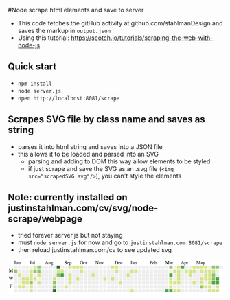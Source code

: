 #Node scrape html elements and save to server

- This code fetches the gitHub activity at github.com/stahlmanDesign and saves the markup in `output.json`
- Using this tutorial: https://scotch.io/tutorials/scraping-the-web-with-node-js

## Quick start
- `npm install`
- `node server.js`
- `open http://localhost:8081/scrape`

## Scrapes SVG file by class name and saves as string

- parses it into html string and saves into a JSON file
- this allows it to be loaded and parsed into an SVG
	- parsing and adding to DOM this way allow elements to be styled
	- if just scrape and save the SVG as an .svg file (`<img src="scrapedSVG.svg"/>`), you can't style the elements
	
## Note: currently installed on justinstahlman.com/cv/svg/node-scrape/webpage
- tried forever server.js but not staying
- must `node server.js` for now and go to `justinstahlman.com:8081/scrape`
- then reload justinstahlman.com/cv to see updated svg

<img src="scrapedSVG.png"/>
